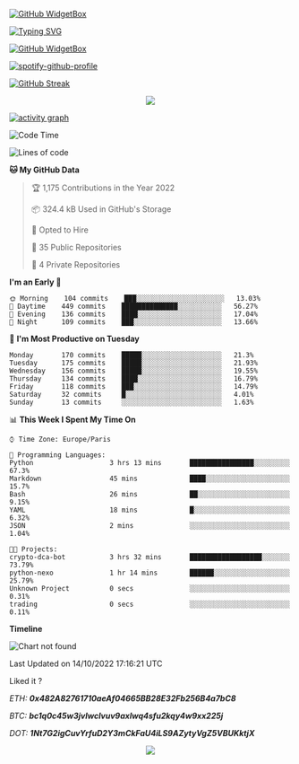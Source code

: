[![GitHub WidgetBox](https://github-widgetbox.vercel.app/api/profile?username=hluebbering&data=followers,repositories,stars,commits)](https://github.com/hluebbering/github-widgetbox)


[![Typing SVG](https://readme-typing-svg.demolab.com?font=Roboto+Black&size=38&duration=2800&pause=2000&color=417649&background=FFFFFF00&vCenter=true&width=670&lines=Homework+2.+Considering+Bias+in+Data)](https://git.io/typing-svg)


[![GitHub WidgetBox](https://github-widgetbox.vercel.app/api/skills?names=js,ts,java,php,python,html,css,c,cpp,csharp,swift,rust,ruby,kotlin,erlang,dart,go,scala,elm,bash,r,xml,json,yaml,postgresql,mysql,haskell,powershell,lua,visualbasic,x86,arm,groovy,perl,solidity,fortran,sass,graphql,clojure,clojurescript,markdown)](https://github.com/Jurredr/github-widgetbox)




[![spotify-github-profile](https://spotify-github-profile.vercel.app/api/view?uid=hannahluebbering&cover_image=true&theme=novatorem&show_offline=false&bar_color=d528e2&bar_color_cover=false)](https://spotify-github-profile.vercel.app/api/view?uid=hannahluebbering&redirect=true)

[![GitHub Streak](http://github-readme-streak-stats.herokuapp.com?user=hluebbering&theme=gruvbox&border_radius=12&date_format=M%20j%5B%2C%20Y%5D&fire=FF7500&sideNums=FF7500&dates=A2BD7F&stroke=7D1D40&currStreakNum=FF1578&currStreakLabel=FF1578&sideLabels=FF81E2)](https://git.io/streak-stats)

<link href="https://raw.githubusercontent.com/hluebbering/data-512-homework_2/main/data/custom.css" rel="stylesheet"></link>



<p align="center">
  <img src="https://hluebbering.vercel.app/api/top-played">
</p>



[![activity graph](https://activity-graph.herokuapp.com/graph?username=guilyx&custom_title=Erwin's%20activity%20graph&theme=github-light&hide_border=true)](https://github.com/ashutosh00710/github-readme-activity-graph)

<!--START_SECTION:waka-->
![Code Time](http://img.shields.io/badge/Code%20Time-810%20hrs%2047%20mins-blue)

![Lines of code](https://img.shields.io/badge/From%20Hello%20World%20I%27ve%20Written-295%20Thousand%20lines%20of%20code-blue)

**🐱 My GitHub Data** 

> 🏆 1,175 Contributions in the Year 2022
 > 
> 📦 324.4 kB Used in GitHub's Storage 
 > 
> 💼 Opted to Hire
 > 
> 📜 35 Public Repositories 
 > 
> 🔑 4 Private Repositories  
 > 
**I'm an Early 🐤** 

```text
🌞 Morning    104 commits    ███░░░░░░░░░░░░░░░░░░░░░░   13.03% 
🌆 Daytime    449 commits    ██████████████░░░░░░░░░░░   56.27% 
🌃 Evening    136 commits    ████░░░░░░░░░░░░░░░░░░░░░   17.04% 
🌙 Night      109 commits    ███░░░░░░░░░░░░░░░░░░░░░░   13.66%

```
📅 **I'm Most Productive on Tuesday** 

```text
Monday       170 commits    █████░░░░░░░░░░░░░░░░░░░░   21.3% 
Tuesday      175 commits    █████░░░░░░░░░░░░░░░░░░░░   21.93% 
Wednesday    156 commits    █████░░░░░░░░░░░░░░░░░░░░   19.55% 
Thursday     134 commits    ████░░░░░░░░░░░░░░░░░░░░░   16.79% 
Friday       118 commits    ███░░░░░░░░░░░░░░░░░░░░░░   14.79% 
Saturday     32 commits     █░░░░░░░░░░░░░░░░░░░░░░░░   4.01% 
Sunday       13 commits     ░░░░░░░░░░░░░░░░░░░░░░░░░   1.63%

```


📊 **This Week I Spent My Time On** 

```text
⌚︎ Time Zone: Europe/Paris

💬 Programming Languages: 
Python                   3 hrs 13 mins       ████████████████░░░░░░░░░   67.3% 
Markdown                 45 mins             ████░░░░░░░░░░░░░░░░░░░░░   15.7% 
Bash                     26 mins             ██░░░░░░░░░░░░░░░░░░░░░░░   9.15% 
YAML                     18 mins             █░░░░░░░░░░░░░░░░░░░░░░░░   6.32% 
JSON                     2 mins              ░░░░░░░░░░░░░░░░░░░░░░░░░   1.04%

🐱‍💻 Projects: 
crypto-dca-bot           3 hrs 32 mins       ██████████████████░░░░░░░   73.79% 
python-nexo              1 hr 14 mins        ██████░░░░░░░░░░░░░░░░░░░   25.79% 
Unknown Project          0 secs              ░░░░░░░░░░░░░░░░░░░░░░░░░   0.31% 
trading                  0 secs              ░░░░░░░░░░░░░░░░░░░░░░░░░   0.11%

```

**Timeline**

![Chart not found](https://raw.githubusercontent.com/guilyx/guilyx/master/charts/bar_graph.png) 


 Last Updated on 14/10/2022 17:16:21 UTC
<!--END_SECTION:waka-->

Liked it ?

*ETH: **0x482A82761710aeAf04665BB28E32Fb256B4a7bC8***

*BTC: **bc1q0c45w3jvlwclvuv9axlwq4sfu2kqy4w9xx225j***

*DOT: **1Nt7G2igCuvYrfuD2Y3mCkFaU4iLS9AZytyVgZ5VBUKktjX***

<p align="center">
  <img src="https://capsule-render.vercel.app/api?type=waving&color=gradient&height=60&section=footer"/>
</p>
